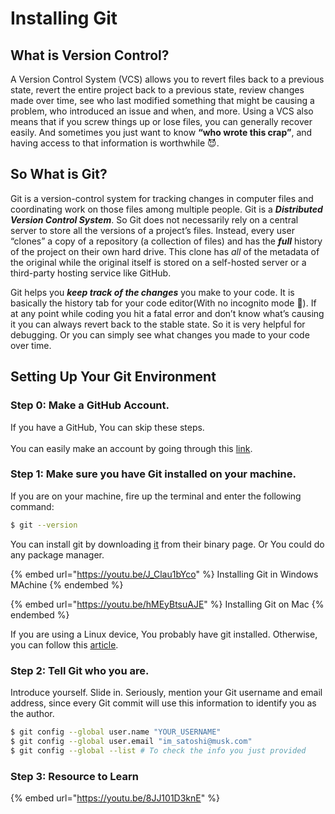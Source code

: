 # Installing Git

## What is Version Control? <a href="#4ffe" id="4ffe"></a>

A Version Control System (VCS) allows you to revert files back to a previous state, revert the entire project back to a previous state, review changes made over time, see who last modified something that might be causing a problem, who introduced an issue and when, and more. Using a VCS also means that if you screw things up or lose files, you can generally recover easily. And sometimes you just want to know **“who wrote this crap”**, and having access to that information is worthwhile 😈.



## So What is Git? <a href="#13d5" id="13d5"></a>

Git is a version-control system for tracking changes in computer files and coordinating work on those files among multiple people. Git is a _**Distributed Version Control System**_. So Git does not necessarily rely on a central server to store all the versions of a project’s files. Instead, every user “clones” a copy of a repository (a collection of files) and has the _**full**_ history of the project on their own hard drive. This clone has _all_ of the metadata of the original while the original itself is stored on a self-hosted server or a third-party hosting service like GitHub.

Git helps you _**keep track of the changes**_ you make to your code. It is basically the history tab for your code editor(With no incognito mode 🌚). If at any point while coding you hit a fatal error and don’t know what’s causing it you can always revert back to the stable state. So it is very helpful for debugging. Or you can simply see what changes you made to your code over time.

## Setting Up Your Git Environment

### Step 0:  Make a GitHub Account.

If you have a GitHub, You can skip these steps. \
\
You can easily make an account by going through this [link](https://github.com/join).



### Step 1: Make sure you have Git installed on your machine.

If you are on your machine, fire up the terminal and enter the following command:

```bash
$ git --version
```

You can install git by downloading [it](https://git-scm.com/download/) from their binary page. Or You could do any package manager.

{% embed url="https://youtu.be/J_Clau1bYco" %}
Installing Git in Windows MAchine
{% endembed %}

{% embed url="https://youtu.be/hMEyBtsuAJE" %}
Installing Git on Mac
{% endembed %}

If you are using a Linux device, You probably have git installed. Otherwise, you can follow this [article](https://mcilis.medium.com/how-to-install-git-on-linux-4340e5bd598c).&#x20;

### Step 2: Tell Git who you are. <a href="#d9ed" id="d9ed"></a>

Introduce yourself. Slide in. Seriously, mention your Git username and email address, since every Git commit will use this information to identify you as the author.

```bash
$ git config --global user.name "YOUR_USERNAME" 
$ git config --global user.email "im_satoshi@musk.com"
$ git config --global --list # To check the info you just provided
```

### Step 3: Resource to Learn

{% embed url="https://youtu.be/8JJ101D3knE" %}
